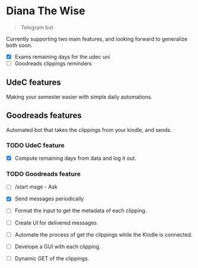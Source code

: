# Diana The Wise
> Telegram bot

Currently supporting two main features, and looking forward to generalize both soon.
- [x] Exams remaining days for the udec uni
- [ ] Goodreads clippíngs reminders

## UdeC features
Making your semester easier with simple daily automations.

## Goodreads features
Automated bot that takes the clippings from your kindle, and sends.

### TODO UdeC feature
- [x] Compute remaining days from data and log it out.

### TODO Goodreads feature
- [ ] /start msge - Ask
- [x] Send messages periodically
- [ ] Format the input to get the metadata of each clipping.
- [ ] Create UI for delivered messages

- [ ] Automate the process of get the clippings while the Kindle is connected.
- [ ] Develope a GUI with each clipping.
- [ ] Dynamic GET of the clippings.
